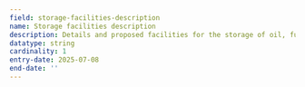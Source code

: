 ```yaml
---
field: storage-facilities-description
name: Storage facilities description
description: Details and proposed facilities for the storage of oil, fuel and chemicals and the proposed means of their protection
datatype: string
cardinality: 1
entry-date: 2025-07-08
end-date: ''
---
```

